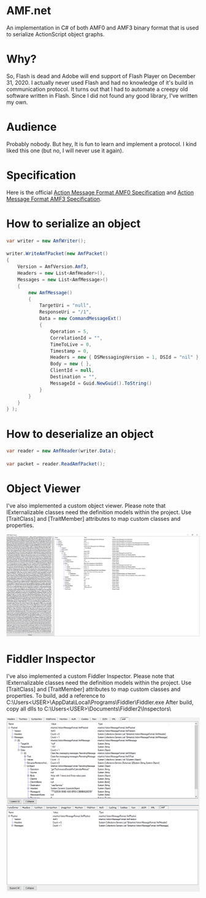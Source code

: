 # AMF.net

An implementation in C# of both AMF0 and AMF3 binary format that is used to serialize ActionScript object graphs.

# Why?

So, Flash is dead and Adobe will end support of Flash Player on December 31, 2020. 
I actually never used Flash and had no knowledge of it's build in communication protocol.
It turns out that I had to automate a creepy old software written in Flash.
Since I did not found any good library, I've written my own.

# Audience

Probably nobody. 
But hey, It is fun to learn and implement a protocol. 
I kind liked this one (but no, I will never use it again).

# Specification

Here is the official [Action Message Format AMF0 Specification](https://www.adobe.com/content/dam/acom/en/devnet/pdf/amf0-file-format-specification.pdf) and [Action Message Format AMF3 Specification](https://www.adobe.com/content/dam/acom/en/devnet/pdf/amf-file-format-spec.pdf).

# How to serialize an object

```C#
var writer = new AmfWriter();

writer.WriteAmfPacket(new AmfPacket()
{
    Version = AmfVersion.Amf3,
    Headers = new List<AmfHeader>(),
    Messages = new List<AmfMessage>()
    {
        new AmfMessage()
        {
            TargetUri = "null",
            ResponseUri = "/1",
            Data = new CommandMessageExt()
            {
                Operation = 5,
                CorrelationId = "",
                TimeToLive = 0,
                Timestamp = 0,
                Headers = new { DSMessagingVersion = 1, DSId = "nil" },
                Body = new { },
                ClientId = null,
                Destination = "",
                MessageId = Guid.NewGuid().ToString()
            }
        }
    }
} );
```

# How to deserialize an object

```C#
var reader = new AmfReader(writer.Data);

var packet = reader.ReadAmfPacket();
```

# Object Viewer

I've also implemented a custom object viewer. 
Please note that IExternalizable classes need the definition models within the project. 
Use [TraitClass] and [TraitMember] attributes to map custom classes and properties.

![Object Viewer](/ObjectViewer.png)

# Fiddler Inspector

I've also implemented a custom Fiddler Inspector. 
Please note that IExternalizable classes need the definition models within the project. 
Use [TraitClass] and [TraitMember] attributes to map custom classes and properties.
To build, add a reference to C:\Users\<USER>\AppData\Local\Programs\Fiddler\Fiddler.exe
After build, copy all dlls to C:\Users\<USER>\Documents\Fiddler2\Inspectors\

![Fiddler Inspector](/FiddlerInspector.png)